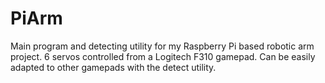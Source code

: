 # PiArm
Main program and detecting utility for my Raspberry Pi based robotic arm project.
6 servos controlled from a Logitech F310 gamepad.
Can be easily adapted to other gamepads with the detect utility.

